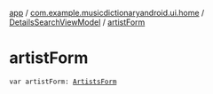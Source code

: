 [app](../../index.md) / [com.example.musicdictionaryandroid.ui.home](../index.md) / [DetailsSearchViewModel](index.md) / [artistForm](./artist-form.md)

# artistForm

`var artistForm: `[`ArtistsForm`](../../com.example.musicdictionaryandroid.model.entity/-artists-form/index.md)